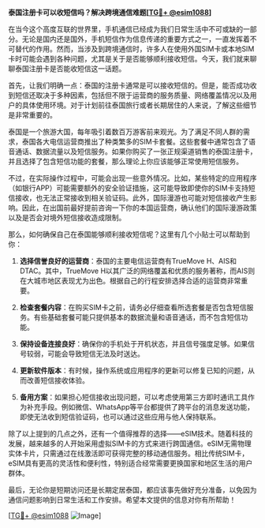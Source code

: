 **泰国注册卡可以收短信吗？解决跨境通信难题[[TG💪+ @esim1088](https://t.me/s/esim1088)]**

在当今这个高度互联的世界里，手机通信已经成为我们日常生活中不可或缺的一部分。无论是国内还是国外，手机短信作为信息传递的重要方式之一，一直发挥着不可替代的作用。然而，当涉及到跨境通信时，许多人在使用外国SIM卡或本地SIM卡时可能会遇到各种问题，尤其是关于是否能够顺利接收短信。今天，我们就来聊聊泰国注册卡是否能收短信这一话题。

首先，让我们明确一点：泰国的注册卡通常是可以接收短信的。但是，能否成功收到短信还取决于多种因素，包括但不限于运营商的服务质量、网络覆盖情况以及用户的具体使用环境。对于计划前往泰国旅行或者长期居住的人来说，了解这些细节是非常重要的。

泰国是一个旅游大国，每年吸引着数百万游客前来观光。为了满足不同人群的需求，泰国各大电信运营商推出了种类繁多的SIM卡套餐。这些套餐中通常包含了语音通话、数据流量以及短信服务。如果你购买了一张正规渠道销售的泰国注册卡，并且选择了包含短信功能的套餐，那么理论上你应该能够正常使用短信服务。

不过，在实际操作过程中，可能会出现一些意外情况。比如，某些特定的应用程序（如银行APP）可能需要额外的安全验证措施，这可能导致即使你的SIM卡支持短信接收，也无法正常接收到相关验证码。此外，国际漫游也可能对短信接收产生影响。因此，在出国前最好提前咨询一下你的本国运营商，确认他们的国际漫游政策以及是否会对境外短信接收造成限制。

那么，如何确保自己在泰国能够顺利接收短信呢？这里有几个小贴士可以帮助到你：

1. **选择信誉良好的运营商**：泰国的主要电信运营商有TrueMove H、AIS和DTAC。其中，TrueMove H以其广泛的网络覆盖和优质的服务著称，而AIS则在大城市地区表现尤为出色。根据自己的行程安排选择合适的运营商非常重要。

2. **检查套餐内容**：在购买SIM卡之前，请务必仔细查看所选套餐是否包含短信服务。有些基础套餐可能只提供基本的数据流量和语音通话，而不包含短信功能。

3. **保持设备连接良好**：确保你的手机处于开机状态，并且信号强度足够。如果信号较弱，可能会导致短信无法及时送达。

4. **更新软件版本**：有时候，操作系统或应用程序的更新可以修复已知的问题，从而改善短信接收体验。

5. **备用方案**：如果担心短信接收出现问题，可以考虑使用第三方即时通讯工具作为补充手段。例如微信、WhatsApp等平台都提供了跨平台的消息发送功能，即使无法收到短信验证码，也可以通过这些应用与他人保持联系。

除了以上提到的几点之外，还有一个值得推荐的选择——eSIM技术。随着科技的发展，越来越多的人开始采用虚拟SIM卡的方式来进行跨国通信。eSIM无需物理实体卡片，只需通过在线激活即可获得完整的移动通信服务。相比传统SIM卡，eSIM具有更高的灵活性和便利性，特别适合经常需要更换国家和地区生活的用户群体。

最后，无论你是短期访问还是长期定居泰国，都应该事先做好充分准备，以免因为通信问题影响到日常生活和工作安排。希望本文提供的信息对你有所帮助！

[[TG💪+ @esim1088](https://t.me/s/esim1088) ![Image](https://i.postimg.cc/4NQfJmqS/Snipaste-2025-05-13-00-14-12.png)]
